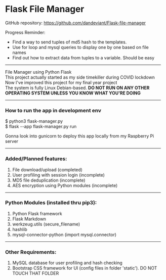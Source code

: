# Flask File Manager

GitHub repository: https://github.com/dandeviant/Flask-file-manager

Progress Reminder:<br>
- Find a way to send tuples of md5 hash to the templates.<br>
- Use for loop and mysql queries to display one by one based on file names
- Find out how to extract data from tuples to a variable. Should be easy


---

File Manager using Python Flask<br>
This project actually started as my side timekiller during COVID lockdown<br>
Now I've improved this project for my final year project<br>
The system is fully Linux Debian-based. <b>DO NOT RUN ON ANY OTHER OPERATING SYSTEM UNLESS YOU KNOW WHAT YOU'RE DOING</b>

---


### How to run the app in development env
$ python3 flask-manager.py
<br> $ flask --app flask-manager.py run 

Gonna look into gunicorn to deploy this app locally from my Raspberry Pi server

---

### Added/Planned features:

1. File download/upload (completed)
2. User profiling with session login (incomplete)
3. MD5 file deduplication  (incomplete)
4. AES encryption using Python modules (incomplete)

---

### Python Modules (installed thru pip3):

1. Python Flask framework
2. Flask Markdown
3. werkzeug.utils (secure_filename)
4. hashlib
5. mysql-connector-python (import mysql.connector)

---

### Other Requirements:

1. MySQL database for user profiling and hash checking
2. Bootstrap CSS framework for UI (config files in folder 'static'). DO NOT TOUCH THAT FOLDER

